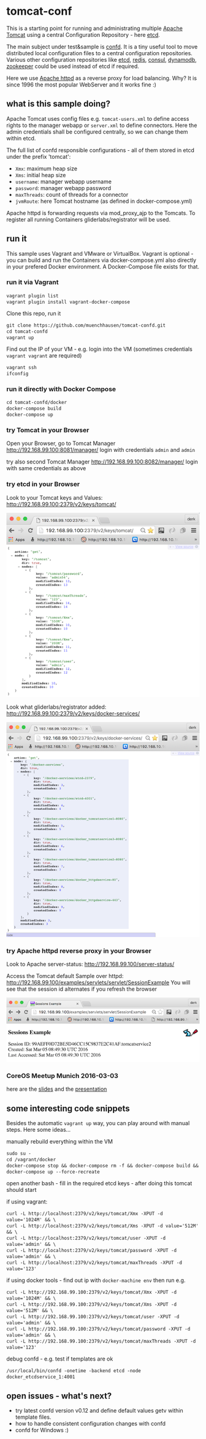 # tomcat-conf
This is a starting point for running and administrating multiple [Apache Tomcat](http://tomcat.apache.org/) using a central Configuration Repository - here [etcd](https://github.com/coreos/etcd).

The main subject under test&sample is [confd](https://github.com/kelseyhightower/confd). It is a tiny  useful tool to move distributed local configuration files to a central configuration repositories. Various other configuration repositories like [etcd](https://github.com/coreos/etcd), [redis](http://redis.io), [consul](http://consul.io), [dynamodb](http://aws.amazon.com/dynamodb/), [zookeeper](https://zookeeper.apache.org) could be used instead of etcd if required.   

Here we use [Apache httpd](http://httpd.apache.org/) as a reverse proxy for load balancing. Why? It is since 1996 the most popular WebServer and it works fine :)

## what is this sample doing?
Apache Tomcat uses config files e.g. ```tomcat-users.xml``` to define access rights to the manager webapp or ```server.xml``` to define connectors. Here the admin credentials shall be configured centrally, so we can change them within etcd.

The full list of confd responsible configurations - all of them stored in etcd under the prefix 'tomcat':
- ```Xmx```: maximum heap size
- ```Xms```: initial heap size
- ```username```: manager webapp username
- ```password```: manager webapp password
- ```maxThreads```: count of threads for a connector
- ```jvmRoute```: here Tomcat hostname (as defined in docker-compose.yml)

Apache httpd is forwarding requests via mod_proxy_ajp to the Tomcats. To register all running Containers gliderlabs/registrator will be used.    

## run it
This sample uses Vagrant and VMware or VirtualBox. Vagrant is optional - you can build and run the Containers via docker-compose.yml also directly in your prefered Docker environment. A Docker-Compose file exists for that. 

### run it via Vagrant
```
vagrant plugin list
vagrant plugin install vagrant-docker-compose
```
Clone this repo, run it
```
git clone https://github.com/muenchhausen/tomcat-confd.git
cd tomcat-confd
vagrant up
```

Find out the IP of your VM - e.g. login into the VM (sometimes credentials ```vagrant vagrant``` are required)
```
vagrant ssh
ifconfig
```

### run it directly with Docker Compose
```
cd tomcat-confd/docker
docker-compose build
docker-compose up
```

### try Tomcat in your Browser
Open your Browser, go to Tomcat Manager 
http://192.168.99.100:8081/manager/
login with credentials ```admin``` and ```admin```

try also second Tomcat Manager 
http://192.168.99.100:8082/manager/
login with same credentials as above

### try etcd in your Browser

Look to your Tomcat keys and Values:
http://192.168.99.100:2379/v2/keys/tomcat/

![Screenshot](slides/tomcat-keys.png)

Look what gliderlabs/registrator added:
http://192.168.99.100:2379/v2/keys/docker-services/

![Screenshot](slides/docker-services.png)

### try Apache httpd reverse proxy in your Browser

Look to Apache server-status:
http://192.168.99.100/server-status/

Access the Tomcat default Sample over httpd: 
http://192.168.99.100/examples/servlets/servlet/SessionExample
You will see that the session id alternates if you refresh the browser

![Screenshot](slides/session-example.png)

### CoreOS Meetup Munich 2016-03-03
here are the [slides](slides/Configure-a-Tomcat-cluster-with-confd.pdf)
and the [presentation](https://www.youtube.com/watch?v=y0cqKHsXkk4)

## some interesting code snippets

Besides the automatic ```vagrant up``` way, you can play around with manual steps. Here some ideas...

manually rebuild everything within the VM
```
sudo su -
cd /vagrant/docker
docker-compose stop && docker-compose rm -f && docker-compose build && docker-compose up --force-recreate
```

open another bash - fill in the required etcd keys - after doing this tomcat should start

if using vagrant:
```
curl -L http://localhost:2379/v2/keys/tomcat/Xmx -XPUT -d value='1024M' && \
curl -L http://localhost:2379/v2/keys/tomcat/Xms -XPUT -d value='512M' && \
curl -L http://localhost:2379/v2/keys/tomcat/user -XPUT -d value='admin' && \
curl -L http://localhost:2379/v2/keys/tomcat/password -XPUT -d value='admin' && \
curl -L http://localhost:2379/v2/keys/tomcat/maxThreads -XPUT -d value='123'

```
if using docker tools - find out ip with ```docker-machine env``` then run e.g.
```
curl -L http://192.168.99.100:2379/v2/keys/tomcat/Xmx -XPUT -d value='1024M' && \
curl -L http://192.168.99.100:2379/v2/keys/tomcat/Xms -XPUT -d value='512M' && \
curl -L http://192.168.99.100:2379/v2/keys/tomcat/user -XPUT -d value='admin' && \
curl -L http://192.168.99.100:2379/v2/keys/tomcat/password -XPUT -d value='admin' && \
curl -L http://192.168.99.100:2379/v2/keys/tomcat/maxThreads -XPUT -d value='123'
```

debug confd - e.g. test if templates are ok
```
/usr/local/bin/confd -onetime -backend etcd -node docker_etcdservice_1:4001
```

## open issues - what's next?
- try latest confd version v0.12 and define default values getv within template files.
- how to handle consistent configuration changes with confd
- confd for Windows :)
